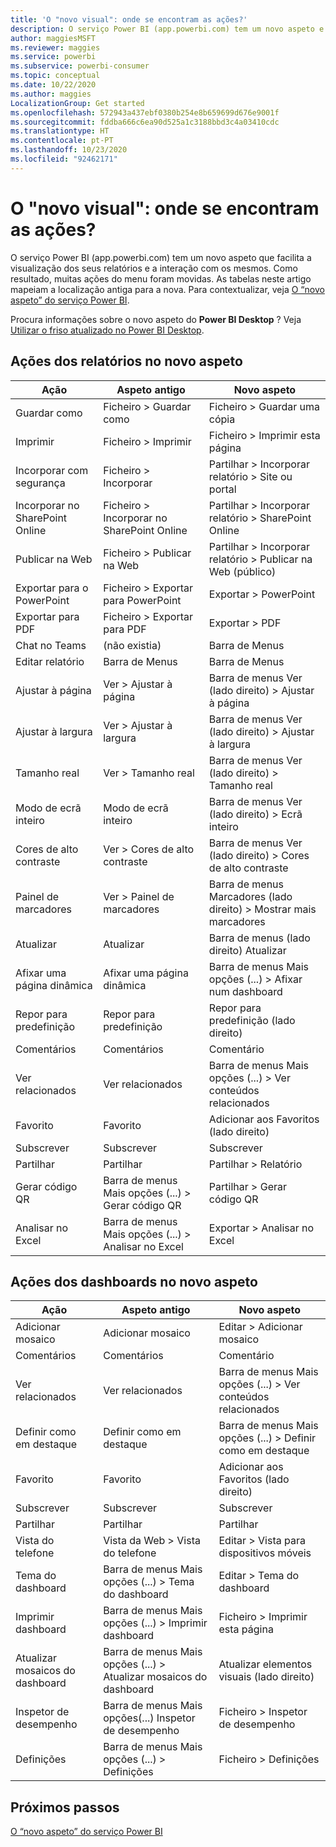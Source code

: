 ```yaml
---
title: 'O "novo visual": onde se encontram as ações?'
description: O serviço Power BI (app.powerbi.com) tem um novo aspeto e muitas ações foram movidas. Este artigo apresenta tabelas que mapeiam as localizações antigas para as novas.
author: maggiesMSFT
ms.reviewer: maggies
ms.service: powerbi
ms.subservice: powerbi-consumer
ms.topic: conceptual
ms.date: 10/22/2020
ms.author: maggies
LocalizationGroup: Get started
ms.openlocfilehash: 572943a437ebf0380b254e8b659699d676e9001f
ms.sourcegitcommit: fddba666c6ea90d525a1c3188bbd3c4a03410cdc
ms.translationtype: HT
ms.contentlocale: pt-PT
ms.lasthandoff: 10/23/2020
ms.locfileid: "92462171"
---
```

# <a name="the-new-look-where-did-the-actions-go"></a>O "novo visual": onde se encontram as ações?

O serviço Power BI (app.powerbi.com) tem um novo aspeto que facilita a visualização dos seus relatórios e a interação com os mesmos. Como resultado, muitas ações do menu foram movidas. As tabelas neste artigo mapeiam a localização antiga para a nova. Para contextualizar, veja [O “novo aspeto” do serviço Power BI](service-new-look.md).

Procura informações sobre o novo aspeto do **Power BI Desktop** ? Veja [Utilizar o friso atualizado no Power BI Desktop](../create-reports/desktop-ribbon.md).

## <a name="report-actions-in-the-new-look"></a>Ações dos relatórios no novo aspeto

|Ação  |Aspeto antigo |Novo aspeto  |
|---------|---------|---------|
| Guardar como | Ficheiro > Guardar como  | Ficheiro > Guardar uma cópia |
| Imprimir | Ficheiro > Imprimir | Ficheiro > Imprimir esta página |
| Incorporar com segurança | Ficheiro > Incorporar | Partilhar > Incorporar relatório > Site ou portal |
| Incorporar no SharePoint Online | Ficheiro > Incorporar no SharePoint Online | Partilhar > Incorporar relatório > SharePoint Online |
| Publicar na Web | Ficheiro > Publicar na Web | Partilhar > Incorporar relatório > Publicar na Web (público) |
| Exportar para o PowerPoint | Ficheiro > Exportar para PowerPoint | Exportar > PowerPoint |
| Exportar para PDF | Ficheiro > Exportar para PDF | Exportar > PDF |
| Chat no Teams | (não existia) | Barra de Menus |
|Editar relatório  | Barra de Menus   | Barra de Menus |
| Ajustar à página | Ver > Ajustar à página | Barra de menus Ver (lado direito) > Ajustar à página |
| Ajustar à largura | Ver > Ajustar à largura | Barra de menus Ver (lado direito) > Ajustar à largura |
| Tamanho real | Ver > Tamanho real | Barra de menus Ver (lado direito) > Tamanho real |
| Modo de ecrã inteiro | Modo de ecrã inteiro | Barra de menus Ver (lado direito) > Ecrã inteiro |
| Cores de alto contraste | Ver > Cores de alto contraste | Barra de menus Ver (lado direito) > Cores de alto contraste |
| Painel de marcadores | Ver > Painel de marcadores |  Barra de menus Marcadores (lado direito) > Mostrar mais marcadores |
| Atualizar | Atualizar | Barra de menus (lado direito) Atualizar |
| Afixar uma página dinâmica | Afixar uma página dinâmica | Barra de menus Mais opções (...) > Afixar num dashboard |
| Repor para predefinição | Repor para predefinição | Repor para predefinição (lado direito) |
| Comentários | Comentários | Comentário |
| Ver relacionados | Ver relacionados | Barra de menus Mais opções (...) > Ver conteúdos relacionados |
| Favorito | Favorito | Adicionar aos Favoritos (lado direito) |
| Subscrever | Subscrever |Subscrever |
| Partilhar | Partilhar | Partilhar > Relatório |
| Gerar código QR | Barra de menus Mais opções (...) > Gerar código QR | Partilhar > Gerar código QR |
| Analisar no Excel | Barra de menus Mais opções (...) > Analisar no Excel | Exportar > Analisar no Excel |


## <a name="dashboard-actions-in-the-new-look"></a>Ações dos dashboards no novo aspeto

|Ação  |Aspeto antigo  |Novo aspeto  |
|---------|---------|---------|
| Adicionar mosaico | Adicionar mosaico | Editar > Adicionar mosaico |
| Comentários | Comentários | Comentário |
| Ver relacionados | Ver relacionados | Barra de menus Mais opções (...) > Ver conteúdos relacionados |
| Definir como em destaque | Definir como em destaque| Barra de menus Mais opções (...) > Definir como em destaque|
| Favorito | Favorito | Adicionar aos Favoritos (lado direito) |
| Subscrever | Subscrever |Subscrever |
| Partilhar | Partilhar | Partilhar |
| Vista do telefone | Vista da Web > Vista do telefone | Editar > Vista para dispositivos móveis |
| Tema do dashboard | Barra de menus Mais opções (...) > Tema do dashboard | Editar > Tema do dashboard |
| Imprimir dashboard | Barra de menus Mais opções (...) > Imprimir dashboard | Ficheiro > Imprimir esta página |
| Atualizar mosaicos do dashboard | Barra de menus Mais opções (...) > Atualizar mosaicos do dashboard | Atualizar elementos visuais (lado direito) |
| Inspetor de desempenho | Barra de menus Mais opções(...) Inspetor de desempenho | Ficheiro > Inspetor de desempenho |
| Definições | Barra de menus Mais opções (...) > Definições | Ficheiro > Definições |

## <a name="next-steps"></a>Próximos passos

[O “novo aspeto” do serviço Power BI](service-new-look.md)
